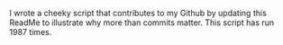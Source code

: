 I wrote a cheeky script that contributes to my Github by updating this ReadMe to illustrate why more than commits matter. This script has run 1987 times.